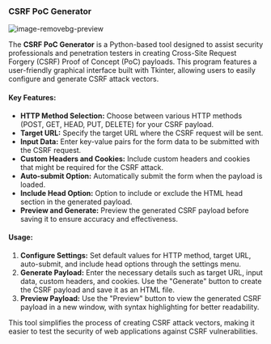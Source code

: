 ### CSRF PoC Generator

![image-removebg-preview](https://github.com/imadeapancake/CSRF-PoC-Generator/assets/104873442/f3949eb4-e655-4fa9-9ea2-69e6e2044f94)



The **CSRF PoC Generator** is a Python-based tool designed to assist security professionals and penetration testers in creating Cross-Site Request Forgery (CSRF) Proof of Concept (PoC) payloads. This program features a user-friendly graphical interface built with Tkinter, allowing users to easily configure and generate CSRF attack vectors.

#### Key Features:

- **HTTP Method Selection:** Choose between various HTTP methods (POST, GET, HEAD, PUT, DELETE) for your CSRF payload.
- **Target URL:** Specify the target URL where the CSRF request will be sent.
- **Input Data:** Enter key-value pairs for the form data to be submitted with the CSRF request.
- **Custom Headers and Cookies:** Include custom headers and cookies that might be required for the CSRF attack.
- **Auto-submit Option:** Automatically submit the form when the payload is loaded.
- **Include Head Option:** Option to include or exclude the HTML head section in the generated payload.
- **Preview and Generate:** Preview the generated CSRF payload before saving it to ensure accuracy and effectiveness.

#### Usage:

1. **Configure Settings:** Set default values for HTTP method, target URL, auto-submit, and include head options through the settings menu.
2. **Generate Payload:** Enter the necessary details such as target URL, input data, custom headers, and cookies. Use the "Generate" button to create the CSRF payload and save it as an HTML file.
3. **Preview Payload:** Use the "Preview" button to view the generated CSRF payload in a new window, with syntax highlighting for better readability.

This tool simplifies the process of creating CSRF attack vectors, making it easier to test the security of web applications against CSRF vulnerabilities.
